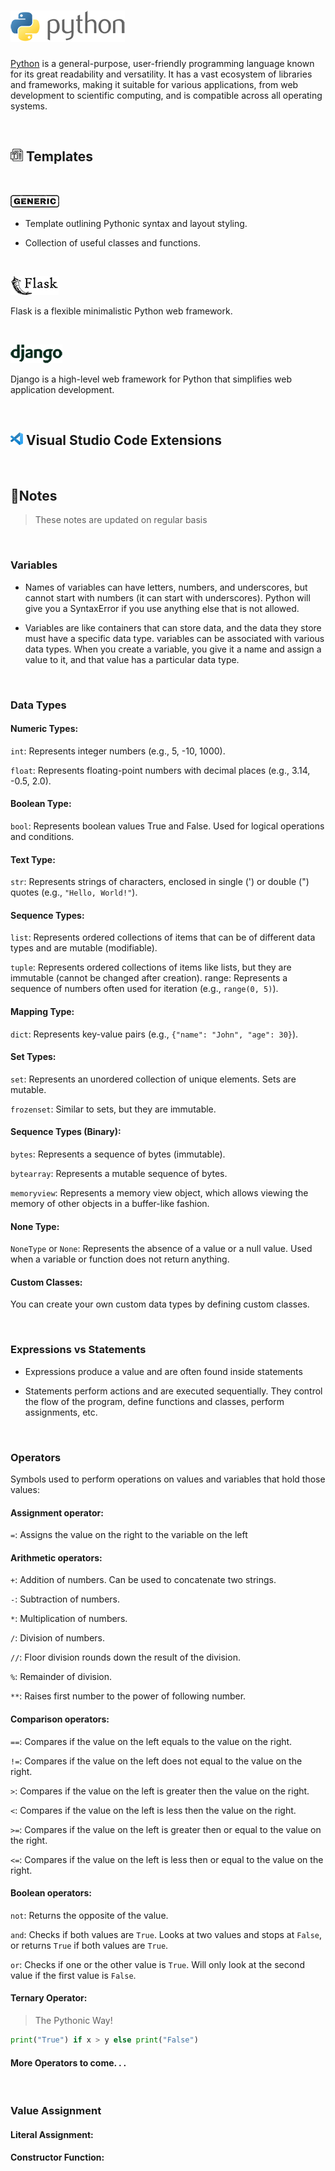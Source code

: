 # ![Python Templates](images/python-full-50.png)

<!--
TODO: Add function definitions to all functions:

def say_hello():

    """
    # Hello function

    this is a comment about the Hello function

    > Note: something of note

    ```python
    let i = Hello
    print(i)
    ```
    """

    print("Hello")
-->

<a href="https://www.python.org/">Python</a> is a general-purpose, user-friendly
programming language known for its great readability and versatility. It has a
vast ecosystem of libraries and frameworks, making it suitable for various
applications, from web development to scientific computing, and is compatible
across all operating systems.

<br>

## <img src="images/template-20.png" alt="template"> Templates

<br>

![Generic](images/generic-20.png)

- Template outlining Pythonic syntax and layout styling.

- Collection of useful classes and functions.

<br>

[![Flask](images/flask-full-30.png)](https://github.com/ilya0x/flask-templates)

Flask is a flexible minimalistic Python web framework.

<br>

[![Django](images/django-full-30.png)](https://github.com/ilya0x/django-templates)

Django is a high-level web framework for Python that simplifies web application
development.

<br>
<!--
[![PyTorch](images/pytorch-full-30.png)](https://github.com/ilya0x/pytorch-templates)

PyTorch is a fully featured Python framework for building deep learning models
for Machine Learning.

<br>

[![TorchAudio](images/torchaudio-full-20.png)](https://github.com/ilya0x/torchaudio-templates)

TorchAudio is a PyTorch library to work with audio.

<br>
-->

## <img src="./images/vscode-20.png" alt="Flask"> Visual Studio Code Extensions

<br>

## 📝Notes

> These notes are updated on regular basis

<!--TODO: Table of Contents -->

<br>

### Variables

- Names of variables can have letters, numbers, and underscores, but cannot
  start with numbers (it can start with underscores). Python will give you a
  SyntaxError if you use anything else that is not allowed.

- Variables are like containers that can store data, and the data they store
  must have a specific data type. variables can be associated with various data
  types. When you create a variable, you give it a name and assign a value to
  it, and that value has a particular data type.

<br>

### Data Types

<h4>Numeric Types:</h4>

`int`: Represents integer numbers (e.g., 5, -10, 1000).

`float`: Represents floating-point numbers with decimal places (e.g., 3.14,
-0.5, 2.0).

<h4>Boolean Type:</h4>

`bool`: Represents boolean values True and False. Used for logical operations
and conditions.

<h4>Text Type:</h4>

`str`: Represents strings of characters, enclosed in single (') or double (")
quotes (e.g., `"Hello, World!"`).

<h4>Sequence Types:</h4>

`list`: Represents ordered collections of items that can be of different data
types and are mutable (modifiable).

`tuple`: Represents ordered collections of
items like lists, but they are immutable (cannot be changed after creation).
range: Represents a sequence of numbers often used for iteration (e.g., `range(0,
5)`).

<h4>Mapping Type:</h4>

`dict`: Represents key-value pairs (e.g., `{"name": "John", "age": 30}`).

<h4>Set Types:</h4>

`set`: Represents an unordered collection of unique elements. Sets are mutable.

`frozenset`: Similar to sets, but they are immutable.

<h4>Sequence Types (Binary):</h4>

`bytes`: Represents a sequence of bytes (immutable).

`bytearray`: Represents a mutable sequence of bytes.

`memoryview`: Represents a memory view object, which allows viewing the memory of
other objects in a buffer-like fashion.

<h4>None Type:</h4>

`NoneType` or `None`: Represents the absence of a value or a null value. Used
when a variable or function does not return anything.

<h4>Custom Classes:</h4>

You can create your own custom data types by defining custom classes.

<br>

### Expressions vs Statements

- Expressions produce a value and are often found inside statements

- Statements perform actions and are executed sequentially. They control the
  flow of the program, define functions and classes, perform assignments, etc.

<br>

### Operators

Symbols used to perform operations on values and variables that hold those values:

<h4>Assignment operator:</h4>

`=`: Assigns the value on the right to the variable on the left

<h4>Arithmetic operators:</h4>

`+`: Addition of numbers. Can be used to concatenate two strings.

`-`: Subtraction of numbers.

`*`: Multiplication of numbers.

`/`: Division of numbers.

`//`: Floor division rounds down the result of the division.

`%`: Remainder of division.

`**`: Raises first number to the power of following number.

<h4>Comparison operators:</h4>

`==`: Compares if the value on the left equals to the value on the right.

`!=`: Compares if the value on the left does not equal to the value on the right.

`>`: Compares if the value on the left is greater then the value on the right.

`<`: Compares if the value on the left is less then the value on the right.

`>=`: Compares if the value on the left is greater then or equal to the value on
the right.

`<=`: Compares if the value on the left is less then or equal to the value on
the right.

<h4>Boolean operators:</h4>

`not`: Returns the opposite of the value.

`and`: Checks if both values are `True`. Looks at two values and stops at
`False`, or returns `True` if both values are `True`.

`or`: Checks if one or the other value is `True`. Will only look at the second
value if the first value is `False`.

<h4>Ternary Operator:</h4>

> The Pythonic Way!

``` python
print("True") if x > y else print("False")
```

<h4>More Operators to come. . .</h4>

<br>

### Value Assignment

<h4>Literal Assignment:</h4>

<h4>Constructor Function:</h4>
